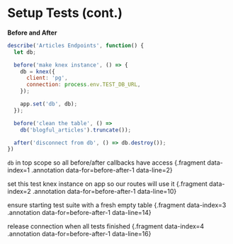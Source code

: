 # Setup Tests (cont.)

<div class='row'>
<div class='cell-4'>

**Before and After**
```js {#before-after-1}
describe('Articles Endpoints', function() {
  let db;

  before('make knex instance', () => {
    db = knex({
      client: 'pg',
      connection: process.env.TEST_DB_URL,
    });

    app.set('db', db);
  });

  before('clean the table', () => 
    db('blogful_articles').truncate());

  after('disconnect from db', () => db.destroy());
})
```

</div>
<div class='cell-2 smallest'>

`db` in top scope so all before/after callbacks have access {.fragment data-index=1 .annotation data-for=before-after-1 data-line=2}

set this test knex instance on app so our routes will use it {.fragment data-index=2 .annotation data-for=before-after-1 data-line=10}

ensure starting test suite with a fresh empty table {.fragment data-index=3 .annotation data-for=before-after-1 data-line=14}

release connection when all tests finished {.fragment data-index=4 .annotation data-for=before-after-1 data-line=16}

</div>
</div>

